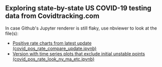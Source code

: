 ## Exploring state-by-state US COVID-19 testing data from Covidtracking.com

In case Github's Jupyter renderer is still flaky, use nbviewer to look at the file(s):
- [Positive rate charts from latest update (covid_pos_rate_compare_update.ipynb)](https://nbviewer.jupyter.org/github/andyharless/covid19states/blob/master/covid_pos_rate_compare_update.ipynb)
- [Version with time series plots that exclude initial unstable points (covid_pos_rate_look_ny_ma_etc.ipynb)](https://nbviewer.jupyter.org/github/andyharless/covid19states/blob/master/covid_pos_rate_look_ny_ma_etc.ipynb)
